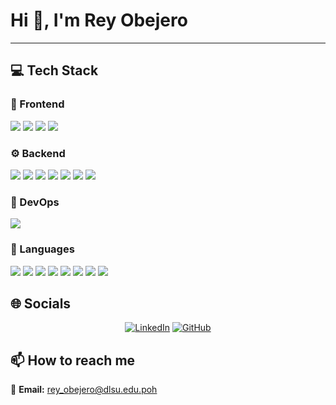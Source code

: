 # Hi 👋, I'm Rey Obejero

****

## 💻 Tech Stack

### 🎨 Frontend

<img src="https://img.shields.io/badge/React-ff69b4?style=for-the-badge&logo=react&logoColor=white" /> <img src="https://img.shields.io/badge/Tailwind-ff69b4?style=for-the-badge&logo=tailwind&logoColor=white" /> <img src="https://img.shields.io/badge/HTML5-ff69b4?style=for-the-badge&logo=html5&logoColor=white" /> <img src="https://img.shields.io/badge/CSS3-ff69b4?style=for-the-badge&logo=css3&logoColor=white" /> 

### ⚙️ Backend

<img src="https://img.shields.io/badge/Node.js-4169e1?style=for-the-badge&logo=node.js&logoColor=white" /> <img src="https://img.shields.io/badge/Express-4169e1?style=for-the-badge&logo=express&logoColor=white" /> <img src="https://img.shields.io/badge/Spring-4169e1?style=for-the-badge&logo=spring&logoColor=white" /> <img src="https://img.shields.io/badge/MongoDB-4169e1?style=for-the-badge&logo=mongodb&logoColor=white" /> <img src="https://img.shields.io/badge/MySQL-4169e1?style=for-the-badge&logo=mysql&logoColor=white" /> <img src="https://img.shields.io/badge/PostgreSQL-4169e1?style=for-the-badge&logo=postgresql&logoColor=white" /> <img src="https://img.shields.io/badge/SQLite-4169e1?style=for-the-badge&logo=sqlite&logoColor=white" /> 

### 🚀 DevOps

<img src="https://img.shields.io/badge/Docker-9370db?style=for-the-badge&logo=docker&logoColor=white" /> 

### 💬 Languages

<img src="https://img.shields.io/badge/JavaScript-FFA500?style=for-the-badge&logo=javascript&logoColor=white" /> <img src="https://img.shields.io/badge/TypeScript-FFA500?style=for-the-badge&logo=typescript&logoColor=white" /> <img src="https://img.shields.io/badge/Python-FFA500?style=for-the-badge&logo=python&logoColor=white" /> <img src="https://img.shields.io/badge/Java-FFA500?style=for-the-badge&logo=java&logoColor=white" /> <img src="https://img.shields.io/badge/C#-FFA500?style=for-the-badge&logo=c#&logoColor=white" /> <img src="https://img.shields.io/badge/Go-FFA500?style=for-the-badge&logo=go&logoColor=white" /> <img src="https://img.shields.io/badge/C++-FFA500?style=for-the-badge&logo=c++&logoColor=white" /> <img src="https://img.shields.io/badge/C-FFA500?style=for-the-badge&logo=c&logoColor=white" /> 

## 🌐 Socials

<div align="center">

[![LinkedIn](https://img.shields.io/badge/LinkedIn-%230077B5.svg?logo=linkedin&logoColor=white)](https://www.linkedin.com/in/rey-obejero/) [![GitHub](https://img.shields.io/badge/GitHub-%23121011.svg?logo=github&logoColor=white)](https://github.com/rey-obejero) 

</div>

## 📫 How to reach me

<div align="left">

📧 **Email:** [rey_obejero@dlsu.edu.poh](mailto:rey_obejero@dlsu.edu.poh)

</div>

